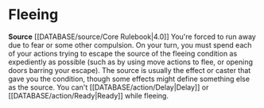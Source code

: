 ﻿---
id: '17'
name: Fleeing
source: null

---
# Fleeing

**Source** [[DATABASE/source/Core Rulebook|4.0]]
You're forced to run away due to fear or some other compulsion. On your turn, you must spend each of your actions trying to escape the source of the fleeing condition as expediently as possible (such as by using move actions to flee, or opening doors barring your escape). The source is usually the effect or caster that gave you the condition, though some effects might define something else as the source. You can't [[DATABASE/action/Delay|Delay]] or [[DATABASE/action/Ready|Ready]] while fleeing.